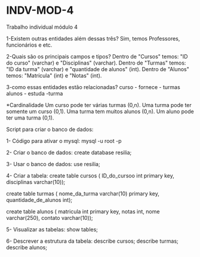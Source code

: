 # INDV-MOD-4
Trabalho individual módulo 4

1-Existem outras entidades além dessas três?
Sim, temos Professores, funcionários e etc.

2-Quais são os principais campos e tipos?
Dentro de "Cursos" temos: "ID do curso" (varchar) e "Disciplinas" (varchar). Dentro de "Turmas" temos: "ID da turma" (varchar) e "quantidade de alunos" (int). Dentro de "Alunos" temos: "Matrícula" (int) e "Notas" (int).


3-como essas entidades estão relacionadas?
curso - fornece - turmas
alunos - estuda -turma

*Cardinalidade
Um curso pode ter várias turmas (0,n). Uma turma pode ter somente um curso (0,1). Uma turma tem muitos alunos (0,n). Um aluno pode ter uma turma (0,1).

Script para criar o banco de dados:

1- Código para ativar o mysql: mysql -u root -p

2- Criar o banco de dados: create database resilia;

3- Usar o banco de dados: use resilia;

4- Criar a tabela: create table cursos ( ID_do_cursoo int primary key, disciplinas varchar(10));

create table turmas ( nome_da_turma varchar(10) primary key, quantidade_de_alunos int);

create table alunos ( matricula int primary key, notas int, nome varchar(250), contato varchar(10));

5- Visualizar as tabelas: show tables;

6- Descrever a estrutura da tabela: describe cursos; describe turmas; describe alunos;
